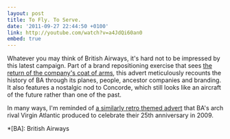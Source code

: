 ```yaml
---
layout: post
title: To Fly. To Serve.
date: '2011-09-27 22:44:50 +0100'
link: http://youtube.com/watch?v=a4JdQi60an0
embed: true
---
```

Whatever you may think of British Airways, it's hard not to be impressed by this latest campaign. Part of a brand repositioning exercise that sees [the return of the company's coat of arms][1], this advert meticulously recounts the history of BA through its planes, people, ancestor companies and branding. It also features a nostalgic nod to Concorde, which still looks like an aircraft of the future rather than one of the past.

In many ways, I'm reminded of [a similarly retro themed advert][2] that BA's arch rival Virgin Atlantic produced to celebrate their 25th anniversary in 2009.

[1]: http://www.underconsideration.com/brandnew/archives/british_airways_goes_vintage.php
[2]: http://www.youtube.com/watch?v=KS_6HHQ7jOA

*[BA]: British Airways